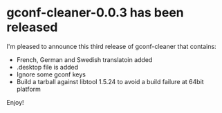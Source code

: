 # gconf-cleaner-0.0.3 has been released #

I'm pleased to announce this third release of gconf-cleaner that contains:

  * French, German and Swedish translatoin added
  * .desktop file is added
  * Ignore some gconf keys
  * Build a tarball against libtool 1.5.24 to avoid a build failure at 64bit platform

Enjoy!